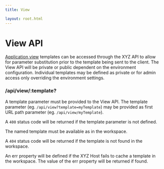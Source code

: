 ```yaml
---
title: View

layout: root.html
---
```


# View API

[Application view](/xyz/docs/develop/views/) templates can be accessed through the XYZ API to allow for parameter substitution prior to the template being sent to the client. The View API will be private or public dependent on the environment configuration. Individual templates may be defined as private or for admin access only overriding the environment settings.

### /api/view/:template?

A template parameter must be provided to the View API. The template parameter (eg. `/api/view?template=myTemplate`) may be provided as first URL path parameter (eg. `/api/view/myTemplate`).

A `400` status code will be returned if the template parameter is not defined.

The named template must be available as in the workspace.

A `404` status code will be returned if the template is not found in the workspace.

An err property will be defined if the XYZ Host fails to cache a template in the workspace. The value of the err property will be returned if found.